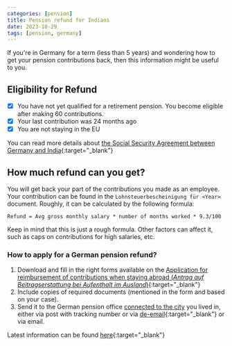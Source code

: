 ```yaml
---
categories: [pension]
title: Pension refund for Indians
date: 2023-10-29
tags: [pension, germany]
---
```


If you're in Germany for a term (less than 5 years) and wondering how to get your pension contributions back, then this information might be useful to you.

## Eligibility for Refund

- [x] You have not yet qualified for a retirement pension. You become eligible after making 60 contributions.
- [x] Your last contribution was 24 months ago
- [x] You are not staying in the EU

You can read more details about [the Social Security Agreement between Germany and India](https://www.deutsche-rentenversicherung.de/SharedDocs/Downloads/DE/Broschueren/international/weitere_abkommen_fremdsprachig/arbeiten_deutschland_indien_englische%20_fassung.pdf?__blob=publicationFile&v=1){:target="_blank"}

## How much refund can you get?

You will get back your part of the contributions you made as an employee. Your contribution can be found in the `Lohnsteuerbescheinigung für <Year>` document.
Roughly, it can be calculated by the following formula:

```text
Refund = Avg gross monthly salary * number of months worked * 9.3/100
```

Keep in mind that this is just a rough formula. Other factors can affect it, such as caps on contributions for high salaries, etc.

### How to apply for a German pension refund?

1. Download and fill in the right forms available on the [Application for reimbursement of contributions when staying abroad (_Antrag auf Beitragserstattung bei Aufenthalt im Ausland_)](https://www.deutsche-rentenversicherung.de/SharedDocs/Formulare/DE/_pdf/V0901.html){:target="_blank"}
2. Include copies of required documents (mentioned in the form and based on your case).
3. Send it to the German pension office [connected to the city](https://www.deutsche-rentenversicherung.de/DRV/DE/Beratung-und-Kontakt/Kontakt/Anschriften-Uebersicht/anschriften_uebersicht_detail.html) you lived in, either via post with tracking number or via [de-email](https://www.deutsche-rentenversicherung.de/DRV/DE/Online-Services/de-mail/elektronische-kommunikation-mit-de-mail_node.html#_5f4xp9b93){:target="_blank"} or via email.

Latest information can be found [here](https://www.deutsche-rentenversicherung.de/SharedDocs/Formulare/DE/Formularpakete/01_versicherte/01_vor_der_rente/_DRV_Paket_Versicherung_Erstattung_von_Beiträgen.html){:target="_blank"}

